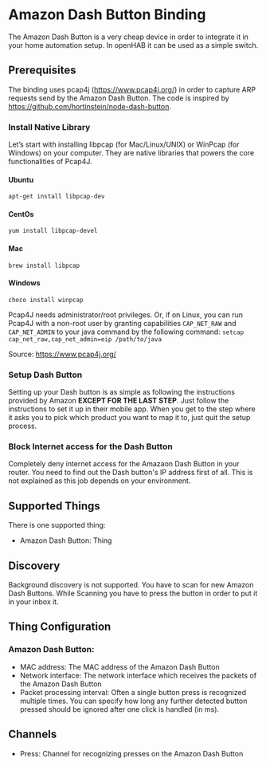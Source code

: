 # Amazon Dash Button Binding

The Amazon Dash Button is a very cheap device in order to integrate it in your home automation setup. In openHAB it can be used as a simple switch.

## Prerequisites
The binding uses pcap4j (https://www.pcap4j.org/) in order to capture ARP requests send by the Amazon Dash Button. The code is inspired by https://github.com/hortinstein/node-dash-button.


### Install Native Library
Let’s start with installing libpcap (for Mac/Linux/UNIX) or WinPcap (for Windows) on your computer. They are native libraries that powers the core functionalities of Pcap4J.
#### Ubuntu
```
apt-get install libpcap-dev
```
#### CentOs
```
yum install libpcap-devel
```
#### Mac
```
brew install libpcap
```

#### Windows
```
choco install winpcap
```


Pcap4J needs administrator/root privileges.
Or, if on Linux, you can run Pcap4J with a non-root user by granting capabilities `CAP_NET_RAW` and `CAP_NET_ADMIN`
to your java command by the following command: `setcap cap_net_raw,cap_net_admin=eip /path/to/java`

Source: https://www.pcap4j.org/

### Setup Dash Button
Setting up your Dash button is as simple as following the instructions provided by Amazon **EXCEPT FOR THE LAST STEP**. Just follow the instructions to set it up in their mobile app. When you get to the step where it asks you to pick which product you want to map it to, just quit the setup process.

### Block Internet access for the Dash Button
Completely deny internet access for the Amazaon Dash Button in your router. You need to find out the Dash button's IP address first of all. This is not explained as this job depends on your environment.


## Supported Things
There is one supported thing:
* Amazon Dash Button: Thing 

## Discovery
Background discovery is not supported.
You have to scan for new Amazon Dash Buttons. While Scanning you have to press the button in order to put it in your inbox it.

## Thing Configuration
### Amazon Dash Button:
* MAC address: The MAC address of the Amazon Dash Button
* Network interface: The network interface which receives the packets of the Amazon Dash Button
* Packet processing interval: Often a single button press is recognized multiple times. You can specify how long any further detected button pressed should be ignored after one click is handled (in ms).

## Channels
* Press: Channel for recognizing presses on the Amazon Dash Button
